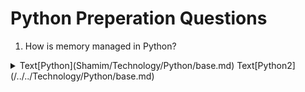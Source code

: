 # Python Preperation Questions

1. How is memory managed in Python? 
<details><summary>Text[Python](Shamim/Technology/Python/base.md)
  Text[Python2](/../../Technology/Python/base.md)</summary>
  Text[Python](Shamim/Technology/Python/base.md)
  Text[Python2](/../../Technology/Python/base.md)
Memory management in Python is handled by the Python Memory Manager. The memory allocated by the manager is in form of a private heap space dedicated to Python. All Python objects are stored in this heap and being private, it is inaccessible to the programmer. Though, python does provide some core API functions to work upon the private heap space.
Additionally, Python has an in-built garbage collection to recycle the unused memory for the private heap space.
</details>
